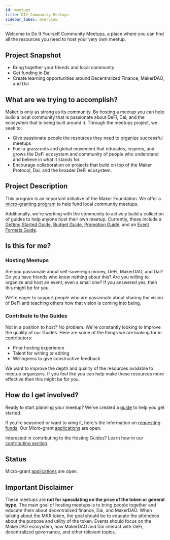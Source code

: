 ```yaml
---
id: meetups
title: DIY Community Meetups
sidebar_label: Overview
---
```


Welcome to Do It Yourself Community Meetups, a place where you can find all the resources you need to host your very own meetup.

## Project Snapshot

- Bring together your friends and local community
- Get funding in Dai
- Create learning opportunities around Decentralized Finance, MakerDAO, and Dai

## What are we trying to accomplish?

Maker is only as strong as its community. By hosting a meetup you can help build a local community that is passionate about DeFi, Dai, and the ecosystem that is being built around it. Through the meetups project, we seek to:

- Give passionate people the resources they need to organize successful meetups
- Fuel a grassroots and global movement that educates, inspires, and grows the DeFi ecosystem and community of people who understand and believe in what it stands for.
- Encourage collaboration on projects that build on top of the Maker Protocol, Dai, and the broader DeFi ecosystem.

## Project Description

This program is an important initiative of the Maker Foundation. We offer a [micro-granting program](meetups/requesting-funds.md) to help fund local community meetups.

Additionally, we're working with the community to actively build a collection of guides to help anyone host their own meetup. Currently, these include a [Getting Started Guide](meetups/getting-started-guide.md), [Budget Guide](meetups/budget-guide.md), [Promotion Guide](meetups/promotion-guide.md), and an [Event Formats Guide](meetups/event-formats-guide.md).

## Is this for me?

### Hosting Meetups

Are you passionate about self-sovereign money, DeFi, MakerDAO, and Dai? Do you have friends who know nothing about this? Are you willing to organize and host an event, even a small one? If you answered yes, then this might be for you.

We're eager to support people who are passionate about sharing the vision of DeFi and teaching others how that vision is coming into being.

### Contribute to the Guides

Not in a position to host? No problem. We're constantly looking to improve the quality of our Guides. Here are some of the things we are looking for in contributors:

- Prior hosting experience
- Talent for writing or editing
- Willingness to give constructive feedback

We want to improve the depth and quality of the resources available to meetup organizers. If you feel like you can help make these resources more effective then this might be for you.

## How do I get involved?

Ready to start planning your meetup? We've created a [guide](meetups/getting-started-guide.md) to help you get started.

If you're seasoned or want to wing it, here's the information on [requesting funds](https://community-development.makerdao.com/meetups/requesting-funds). Our Micro-grant [applications](https://airtable.com/shr4HOtcZ8o3VZmek) are open.

Interested in contributing to the Hosting Guides? Learn how in our [contributing section](../contributing/README.md).

## Status

Micro-grant [applications](https://airtable.com/shr4HOtcZ8o3VZmek) are open.

## Important Disclaimer

These meetups are **not for speculating on the price of the token or general hype.** The main goal of hosting meetups is to bring people together and educate them about decentralized finance, Dai, and MakerDAO. When talking about the MKR token, the goal should be to educate the attendees about the purpose and utility of the token. Events should focus on the MakerDAO ecosystem, how MakerDAO and Dai interact with DeFi, decentralized governance, and other relevant topics.
